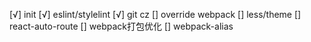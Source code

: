 [√] init
[√] eslint/stylelint
[√] git cz
[] override webpack
[] less/theme
[] react-auto-route
[] webpack打包优化
[] webpack-alias